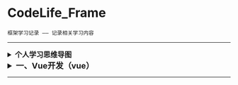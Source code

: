 # CodeLife_Frame
    框架学习记录 —— 记录相关学习内容

***

<details>
<summary style="font-size: medium"><b>个人学习思维导图</b></summary>

***

>   <details>
>   <summary>Vue开发</summary>
>
>   访问密码（feirouz）→
>   [点击跳转思维导图](https://www.processon.com/view/link/6121df107d9c08568769fab7)
>   </details>

</details>


<details>
<summary style="font-size: large"><b>一、Vue开发（vue）</b></summary>
    
`路径为 vue/src/main/webapp/vue`

****

>   <details>
>   <summary><b>1. vue基础（basic）</b></summary>
>
>   + 插值表达式（begin）： *使用插值表达式显示各类数据*
>   + v-text（vText）： *v-text的使用*
>   + v-html（vHtml）： *v-html的使用*
>   + 事件的定义及绑定（event）： *事件的定义及绑定相关细节*
>   + v-show（vShow）： *v-show的使用（display）*
>   + v-if（vIf）： *v-If的使用（DOM）*
>   + v-bind（vBind）： *v-bind的使用*
>   + v-for（vFor）： *v-for的使用*
>   + v-model（vModel）： *Vue的v-model和数据双向绑定*
>   + 事件修饰符(eventDeco)： *Vue的部分事件修饰符*
>
>   </details>

>   <details>
>   <summary><b>2. vue练习（practice）</b></summary>
>
>   + 备忘录（memorandum）： *简单备忘录的实现*
>
>   </details>

</details>

***

